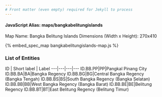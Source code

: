 ```yaml
---
# Front matter (even empty) required for Jekyll to process
---
```


#### JavaScript Alias: maps/bangkabelitungislands

Map Name: Bangka Belitung Islands
Dimensions (Width x Height): 270x410



{% embed_spec_map bangkabelitungislands-map.js %}

### List of Entities

ID | Short label | Label
---|---|---|---
ID.BB.PP|PP|Pangkal Pinang City
ID.BB.BA|BA|Bangka Regency
ID.BB.BG|BG|Central Bangka Regency (Bangka Tengah)
ID.BB.BS|BS|South Bangka Regency (Bangka Selatan)
ID.BB.BB|BB|West Bangka Regency (Bangka Barat)
ID.BB.BE|BE|Belitung Regency
ID.BB.BT|BT|East Belitung Regency (Belitung Timur)